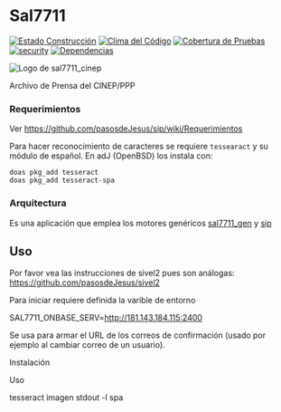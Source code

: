 # Sal7711
[![Estado Construcción](https://api.travis-ci.org/pasosdeJesus/sal7711_cinep.svg?branch=master)](https://travis-ci.org/pasosdeJesus/sal7711_cinep) [![Clima del Código](https://codeclimate.com/github/pasosdeJesus/sal7711_cinep/badges/gpa.svg)](https://codeclimate.com/github/pasosdeJesus/sal7711_cinep) [![Cobertura de Pruebas](https://codeclimate.com/github/pasosdeJesus/sal7711_cinep/badges/coverage.svg)](https://codeclimate.com/github/pasosdeJesus/sal7711_cinep) [![security](https://hakiri.io/github/pasosdeJesus/sal7711_cinep/master.svg)](https://hakiri.io/github/pasosdeJesus/sal7711_cinep/master) [![Dependencias](https://gemnasium.com/pasosdeJesus/sal7711_cinep.svg)](https://gemnasium.com/pasosdeJesus/sal7711_cinep) 

![Logo de sal7711_cinep](https://raw.githubusercontent.com/pasosdeJesus/sal7711_cinep/master/public/images/logo.jpg)

Archivo de Prensa del CINEP/PPP

### Requerimientos

Ver <https://github.com/pasosdeJesus/sip/wiki/Requerimientos>

Para hacer reconocimiento de caracteres se requiere ```tessearact``` y
su  módulo de español.  En adJ (OpenBSD) los instala con:

```
doas pkg_add tesseract
doas pkg_add tesseract-spa 
```

### Arquitectura

Es una aplicación que emplea los motores genéricos 
[sal7711_gen](https://github.com/pasosdeJesus/sal7711_gen)
y  [sip](https://github.com/pasosdeJesus/sip)


## Uso

Por favor vea las instrucciones de sivel2 pues son análogas:
<https://github.com/pasosdeJesus/sivel2>

Para iniciar requiere definida la varible de entorno

SAL7711_ONBASE_SERV=http://181.143.184.115:2400

Se usa para armar el URL de los correos de confirmación 
(usado por ejemplo al cambiar correo de un usuario).

Instalación

Uso

tesseract imagen stdout   -l spa
